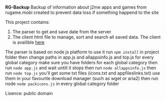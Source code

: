  **RG-Backup** 
 Backup of information about j2me apps and games from rugame.mobi
 created to prevent data loss if something happend to the site

This project contains:
1. The parser to get and save date from the server
2. The client html file to manage, sort and search all saved data.
The client is availible [here](https://remixer-dec.github.io/rg-backup)

The parser is based on node js platform
to use it run *`npm install`* in project folder
then change paths in app.js and allappsinfo.js and top.js for every global category
make sure you have folders for each global category
then run `node app.js` and wait untill it stops
then run `node allappsinfo.js` 
then run `node top.js`
you'll get some txt files (icons.txt and appfileslinks.txt) use them in your favourite download manager (such as wget or aria2)
then run node `node packicons.js` in every global category folder

Lisence: public domain